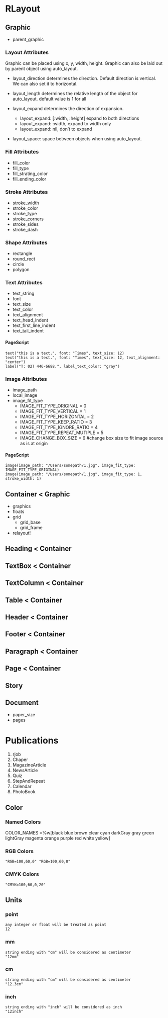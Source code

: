 
# RLayout

## Graphic
- parent_graphic

### Layout Attributes
Graphic can be placed using x, y, width, height.
Graphic can also be laid out by parent object using auto_layout.

- layout_direction determines the direction. Default direction is vertical. We can also set it to horizontal.

- layout_length  determines the relative length of the object for auto_layout.
default value is 1 for all

- layout_expand determines the direction of expansion.
	- layout_expand: [:width, :height] expand to both directions
	- layout_expand: :width, expand to width only
	- layout_expand: nil, don’t to expand

- layout_space: space between objects when using auto_layout.

### Fill Attributes
- fill_color
- fill_type
- fill_strating_color
- fill_ending_color

### Stroke Attributes
- stroke_width
- stroke_color
- stroke_type
- stroke_corners
- stroke_sides
- stroke_dash

### Shape Attributes
- rectangle
- round_rect
- circle
- polygon

### Text Attributes
- text_string
- font
- text_size
- text_color
- text_alignment
- text_head_indent
- text_first_line_indent
- text_tail_indent

#### PageScript
	text("this is a text.", font: "Times", text_size: 12)
	text("this is a text.", font: "Times", text_size: 12, text_alignment: "center")
	label("T: 02) 446-6688.", label_text_color: "gray")

### Image Attributes
- image_path
- local_image
- image_fit_type
	- IMAGE_FIT_TYPE_ORIGINAL       = 0
	- IMAGE_FIT_TYPE_VERTICAL       = 1
	- IMAGE_FIT_TYPE_HORIZONTAL     = 2
	- IMAGE_FIT_TYPE_KEEP_RATIO     = 3
	- IMAGE_FIT_TYPE_IGNORE_RATIO   = 4
	- IMAGE_FIT_TYPE_REPEAT_MUTIPLE = 5
	- IMAGE_CHANGE_BOX_SIZE         = 6 #change box size to fit image source as is at origin

#### PageScript
	image(image_path: "/Users/somepath/1.jpg", image_fit_type: IMAGE_FIT_TYPE_ORIGINAL)
	image(image_path: "/Users/somepath/1.jpg", image_fit_type: 1, stroke_width: 1)

## Container < Graphic
- graphics
- floats
- grid
	- grid_base
	- grid_frame
- relayout!

## Heading < Container
## TextBox < Container
## TextColumn < Container
## Table < Container
## Header < Container
## Footer < Container
## Paragraph < Container

## Page < Container

## Story

## Document
- paper_size
- pages


# Publications
1. rjob
1. Chaper
1. MagazineArticle
1. NewsArticle
1. Quiz
1. StepAndRepeat
1. Calendar
1. PhotoBook


## Color
### Named Colors
COLOR_NAMES =%w[black blue brown clear cyan darkGray gray green lightGray magenta orange purple red white yellow]
	
### RGB Colors
	"RGB=100,60,0" "RGB=100,60,0"
	
### CMYK Colors
    "CMYK=100,60,0,20" 


## Units
### point 
	any integer or float will be treated as point
	12
### mm
	string ending with "cm" will be considered as centimeter
	"12mm" 
### cm 
	string ending with "cm" will be considered as centimeter
	"12.3cm" 
### inch 
	string ending with "inch" will be considered as inch
	"12inch" 


